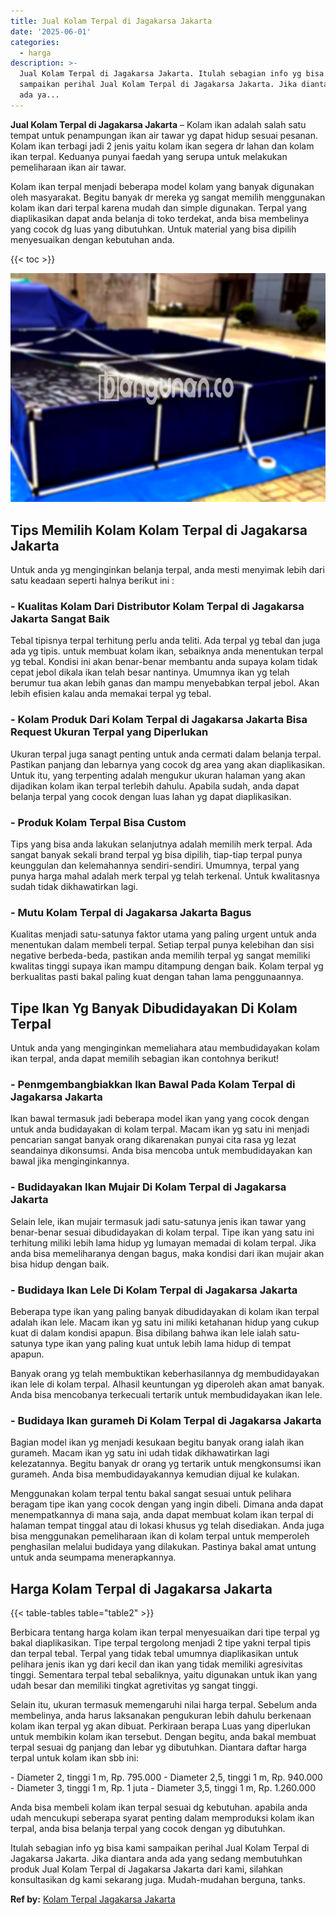```yaml
---
title: Jual Kolam Terpal di Jagakarsa Jakarta
date: '2025-06-01'
categories:
  - harga
description: >-
  Jual Kolam Terpal di Jagakarsa Jakarta. Itulah sebagian info yg bisa kami
  sampaikan perihal Jual Kolam Terpal di Jagakarsa Jakarta. Jika diantara anda
  ada ya...
---
```


**Jual Kolam Terpal di Jagakarsa Jakarta** – Kolam ikan adalah salah satu tempat untuk penampungan ikan air tawar yg dapat hidup sesuai pesanan. Kolam ikan terbagi jadi 2 jenis yaitu kolam ikan segera dr lahan dan kolam ikan terpal. Keduanya punyai faedah yang serupa untuk melakukan pemeliharaan ikan air tawar.

Kolam ikan terpal menjadi beberapa model kolam yang banyak digunakan oleh masyarakat. Begitu banyak dr mereka yg sangat memilih menggunakan kolam ikan dari terpal karena mudah dan simple digunakan. Terpal yang diaplikasikan dapat anda belanja di toko terdekat, anda bisa membelinya yang cocok dg luas yang dibutuhkan. Untuk material yang bisa dipilih menyesuaikan dengan kebutuhan anda.

{{< toc >}}

![Jual Kolam Terpal di Jagakarsa Jakarta](/images/jual-kolam-terpal-48.png)

## Tips Memilih Kolam Kolam Terpal di Jagakarsa Jakarta

Untuk anda yg menginginkan belanja terpal, anda mesti menyimak lebih dari satu keadaan seperti halnya berikut ini :

### \- Kualitas Kolam Dari Distributor Kolam Terpal di Jagakarsa Jakarta Sangat Baik

Tebal tipisnya terpal terhitung perlu anda teliti. Ada terpal yg tebal dan juga ada yg tipis. untuk membuat kolam ikan, sebaiknya anda menentukan terpal yg tebal. Kondisi ini akan benar-benar membantu anda supaya kolam tidak cepat jebol dikala ikan telah besar nantinya. Umumnya ikan yg telah berumur tua akan lebih ganas dan mampu menyebabkan terpal jebol. Akan lebih efisien kalau anda memakai terpal yg tebal.

### \- Kolam Produk Dari Kolam Terpal di Jagakarsa Jakarta Bisa Request Ukuran Terpal yang Diperlukan

Ukuran terpal juga sanagt penting untuk anda cermati dalam belanja terpal. Pastikan panjang dan lebarnya yang cocok dg area yang akan diaplikasikan. Untuk itu, yang terpenting adalah mengukur ukuran halaman yang akan dijadikan kolam ikan terpal terlebih dahulu. Apabila sudah, anda dapat belanja terpal yang cocok dengan luas lahan yg dapat diaplikasikan.

### \- Produk Kolam Terpal Bisa Custom

Tips yang bisa anda lakukan selanjutnya adalah memilih merk terpal. Ada sangat banyak sekali brand terpal yg bisa dipilih, tiap-tiap terpal punya keunggulan dan kelemahannya sendiri-sendiri. Umumnya, terpal yang punya harga mahal adalah merk terpal yg telah terkenal. Untuk kwalitasnya sudah tidak dikhawatirkan lagi.

### \- Mutu Kolam Terpal di Jagakarsa Jakarta Bagus

Kualitas menjadi satu-satunya faktor utama yang paling urgent untuk anda menentukan dalam membeli terpal. Setiap terpal punya kelebihan dan sisi negative berbeda-beda, pastikan anda memilih terpal yg sangat memiliki kwalitas tinggi supaya ikan mampu ditampung dengan baik. Kolam terpal yg berkualitas pasti bakal paling kuat dengan tahan lama penggunaannya.

## Tipe Ikan Yg Banyak Dibudidayakan Di Kolam Terpal

Untuk anda yang menginginkan memeliahara atau membudidayakan kolam ikan terpal, anda dapat memilih sebagian ikan contohnya berikut!

### \- Penmgembangbiakkan Ikan Bawal Pada Kolam Terpal di Jagakarsa Jakarta

Ikan bawal termasuk jadi beberapa model ikan yang yang cocok dengan untuk anda budidayakan di kolam terpal. Macam ikan yg satu ini menjadi pencarian sangat banyak orang dikarenakan punyai cita rasa yg lezat seandainya dikonsumsi. Anda bisa mencoba untuk membudidayakan kan bawal jika menginginkannya.

### \- Budidayakan Ikan Mujair Di Kolam Terpal di Jagakarsa Jakarta

Selain lele, ikan mujair termasuk jadi satu-satunya jenis ikan tawar yang benar-benar sesuai dibudidayakan di kolam terpal. Tipe ikan yang satu ini terhitung miliki lebih lama hidup yg lumayan memadai di kolam terpal. Jika anda bisa memeliharanya dengan bagus, maka kondisi dari ikan mujair akan bisa hidup dengan baik.

### \- Budidaya Ikan Lele Di Kolam Terpal di Jagakarsa Jakarta

Beberapa type ikan yang paling banyak dibudidayakan di kolam ikan terpal adalah ikan lele. Macam ikan yg satu ini miliki ketahanan hidup yang cukup kuat di dalam kondisi apapun. Bisa dibilang bahwa ikan lele ialah satu-satunya type ikan yang paling kuat untuk lebih lama hidup di tempat apapun.

Banyak orang yg telah membuktikan keberhasilannya dg membudidayakan ikan lele di kolam terpal. Alhasil keuntungan yg diperoleh akan amat banyak. Anda bisa mencobanya terkecuali tertarik untuk membudidayakan ikan lele.

### \- Budidaya Ikan gurameh Di Kolam Terpal di Jagakarsa Jakarta

Bagian model ikan yg menjadi kesukaan begitu banyak orang ialah ikan gurameh. Macam ikan yg satu ini udah tidak dikhawatirkan lagi kelezatannya. Begitu banyak dr orang yg tertarik untuk mengkonsumsi ikan gurameh. Anda bisa membudidayakannya kemudian dijual ke kulakan.

Menggunakan kolam terpal tentu bakal sangat sesuai untuk pelihara beragam tipe ikan yang cocok dengan yang ingin dibeli. Dimana anda dapat menempatkannya di mana saja, anda dapat membuat kolam ikan terpal di halaman tempat tinggal atau di lokasi khusus yg telah disediakan. Anda juga bisa menggunakan pemeliharaan ikan di kolam terpal untuk memperoleh penghasilan melalui budidaya yang dilakukan. Pastinya bakal amat untung untuk anda seumpama menerapkannya.

## Harga Kolam Terpal di Jagakarsa Jakarta

{{< table-tables table="table2" >}}

Berbicara tentang harga kolam ikan terpal menyesuaikan dari tipe terpal yg bakal diaplikasikan. Tipe terpal tergolong menjadi 2 tipe yakni terpal tipis dan terpal tebal. Terpal yang tidak tebal umumnya diaplikasikan untuk pelihara jenis ikan yg dari kecil dan ikan yang tidak memiliki agresivitas tinggi. Sementara terpal tebal sebaliknya, yaitu digunakan untuk ikan yang udah besar dan memiliki tingkat agretivitas yg sangat tinggi.

Selain itu, ukuran termasuk memengaruhi nilai harga terpal. Sebelum anda membelinya, anda harus laksanakan pengukuran lebih dahulu berkenaan kolam ikan terpal yg akan dibuat. Perkiraan berapa Luas yang diperlukan untuk membikin kolam ikan tersebut. Dengan begitu, anda bakal membuat terpal sesuai dg panjang dan lebar yg dibutuhkan. Diantara daftar harga terpal untuk kolam ikan sbb ini:

\- Diameter 2, tinggi 1 m, Rp. 795.000 - Diameter 2,5, tinggi 1 m, Rp. 940.000 - Diameter 3, tinggi 1 m, Rp. 1 juta - Diameter 3,5, tinggi 1 m, Rp. 1.260.000

Anda bisa membeli kolam ikan terpal sesuai dg kebutuhan. apabila anda udah mencukupi seberapa syarat penting dalam memproduksi kolam ikan terpal, anda bisa belanja terpal yang cocok dengan yg dibutuhkan.

Itulah sebagian info yg bisa kami sampaikan perihal Jual Kolam Terpal di Jagakarsa Jakarta. Jika diantara anda ada yang sedang membutuhkan produk Jual Kolam Terpal di Jagakarsa Jakarta dari kami, silahkan konsultasikan dg kami sekarang juga. Mudah-mudahan berguna, tanks.

**Ref by:** [Kolam Terpal Jagakarsa Jakarta](https://id.wikipedia.org/wiki/Kolam)
